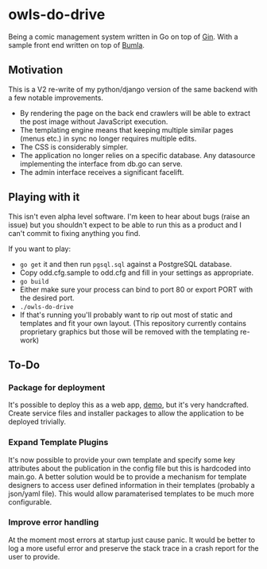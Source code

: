 # owls-do-drive
Being a comic management system written in Go on top of [Gin](https://github.com/gin-gonic/gin).
With a sample front end written on top of [Bumla](https://bulma.io/).

## Motivation
This is a V2 re-write of my python/django version of the same backend with a few notable improvements.

 * By rendering the page on the back end crawlers will be able to extract the post image without JavaScript execution.
 * The templating engine means that keeping multiple similar pages (menus etc.) in sync no longer requires multiple edits.
 * The CSS is considerably simpler.
 * The application no longer relies on a specific database. Any datasource implementing the interface from db.go can serve.
 * The admin interface receives a significant facelift.

## Playing with it

This isn't even alpha level software. I'm keen to hear about bugs (raise an issue) but you shouldn't expect to be able to run this as a product and I can't commit to fixing anything you find.

If you want to play:
 * `go get` it and then run `pgsql.sql` against a PostgreSQL database.
 * Copy odd.cfg.sample to odd.cfg and fill in your settings as appropriate.
 * `go build`
 * Either make sure your process can bind to port 80 or export PORT with the desired port.
 * `./owls-do-drive`
 * If that's running you'll probably want to rip out most of static and templates and fit your own layout. (This repository currently contains proprietary graphics but those will be removed with the templating re-work)

## To-Do

### Package for deployment
It's possible to deploy this as a web app, [demo](https://beta.oddcartoons.com), but it's very handcrafted. Create service files and installer packages to allow the application to be deployed trivially.

### Expand Template Plugins
It's now possible to provide your own template and specify some key attributes about the publication in the config file but this is hardcoded into main.go. A better solution would be to provide a mechanism for template designers to access user defined information in their templates (probably a json/yaml file). This would allow paramaterised templates to be much more configurable.

### Improve error handling
At the moment most errors at startup just cause panic. It would be better to log a more useful error and preserve the stack trace in a crash report for the user to provide.
